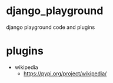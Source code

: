 # django_playground
 django playground code and plugins

# plugins
 + wikipedia
   - https://pypi.org/project/wikipedia/
